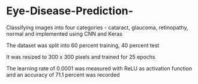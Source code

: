 # Eye-Disease-Prediction-

Classifying images into four categories - cataract, glaucoma, retinopathy, normal and implemented using CNN and Keras

The dataset was split into 60 percent training, 40 percent test

It was resized to 300 x 300 pixels and trained for 25 epochs

The learning rate of 0.0001 was measured with ReLU as activation function and an accuracy of 71.1 percent was recorded
